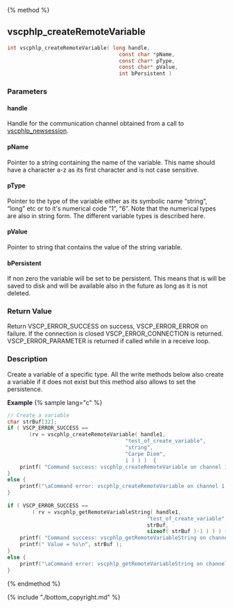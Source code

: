 
{% method %}
## vscphlp_createRemoteVariable

```c
int vscphlp_createRemoteVariable( long handle, 
                                    const char *pName,
                                    const char* pType,
                                    const char* pValue,
                                    int bPersistent )
```

### Parameters

#### handle
Handle for the communication channel obtained from a call to [vscphlp_newsession](vscphlp_newsession.md).

#### pName
Pointer to a string containing the name of the variable. This name should have a character a-z as its first character and is not case sensitive.

#### pType
Pointer to the type of the variable either as its symbolic name “string”, “long” etc or to it's numerical code “1”, “6”. Note that the numerical types are also in string form. The different variable types is described here.

#### pValue
Pointer to string that contains the value of the string variable.


#### bPersistent
If non zero the variable will be set to be persistent. This means that is will be saved to disk and will be available also in the future as long as it is not deleted.


### Return Value
Return VSCP_ERROR_SUCCESS on success, VSCP_ERROR_ERROR on failure. If the connection is closed VSCP_ERROR_CONNECTION is returned. VSCP_ERROR_PARAMETER is returned if called while in a receive loop. 

### Description
Create a variable of a specific type. All the write methods below also create a variable if it does not exist but this method also allows to set the persistence. 

**Example** {% sample lang="c" %}

```c
// Create a variable
char strBuf[32];
if ( VSCP_ERROR_SUCCESS == 
       (rv = vscphlp_createRemoteVariable( handle1, 
                                      "test_of_create_variable",
                                      "string",
                                      "Carpe Diem",
                                      1 ) ) )  {
    printf( "Command success: vscphlp_createRemoteVariable on channel 1\n" );
}
else {
    printf("\aCommand error: vscphlp_createRemoteVariable on channel 1  Error code=%d\n", rv);
}
 
if ( VSCP_ERROR_SUCCESS == 
        ( rv = vscphlp_getRemoteVariableString( handle1, 
                                             "test_of_create_variable", 
                                             strBuf, 
                                             sizeof( strBuf )-1 ) ) ) {
    printf( "Command success: vscphlp_getRemoteVariableString on channel 1\n" );
    printf(" Value = %s\n", strBuf );
}
else {
    printf("\aCommand error: vscphlp_getRemoteVariableString on channel 1  Error code=%d\n", rv);
}
```

{% endmethod %}

{% include "./bottom_copyright.md" %}